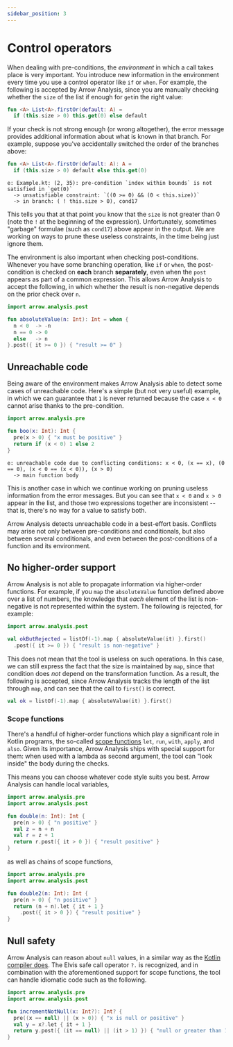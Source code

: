 ```yaml
---
sidebar_position: 3
---
```


# Control operators

When dealing with pre-conditions, the _environment_ in which a call takes place is very important. You introduce new information in the environment every time you use a control operator like `if` or `when`. For example, the following is accepted by Arrow Analysis, since you are manually checking whether the `size` of the list if enough for `get`in the right value:

```kotlin
fun <A> List<A>.firstOr(default: A) =
  if (this.size > 0) this.get(0) else default
```

If your check is not strong enough (or wrong altogether), the error message provides additional information about what is known in that branch. For example, suppose you've accidentally switched the order of the branches above:

```kotlin
fun <A> List<A>.firstOr(default: A): A =
  if (this.size > 0) default else this.get(0)
```
```plain
e: Example.kt: (2, 35): pre-condition `index within bounds` is not satisfied in `get(0)`
  -> unsatisfiable constraint: `((0 >= 0) && (0 < this.size))`
  -> in branch: ( ! this.size > 0), cond17
```

This tells you that at that point you know that the `size` is not greater than 0 (note the `!` at the beginning of the expression). Unfortunately, sometimes "garbage" formulae (such as `cond17`) above appear in the output. We are working on ways to prune these useless constraints, in the time being just ignore them.

The environment is also important when checking post-conditions. Whenever you have some branching operation, like `if` or `when`, the post-condition is checked on **each** branch **separately**, even when the `post` appears as part of a common expression. This allows Arrow Analysis to accept the following, in which whether the result is non-negative depends on the prior check over `n`.

```kotlin
import arrow.analysis.post

fun absoluteValue(n: Int): Int = when {
  n < 0  -> -n
  n == 0 -> 0
  else   -> n
}.post({ it >= 0 }) { "result >= 0" }
```

## Unreachable code

Being aware of the environment makes Arrow Analysis able to detect some cases of unreachable code. Here's a simple (but not very useful) example, in which we can guarantee that `1` is never returned because the case `x < 0` cannot arise thanks to the pre-condition.

```kotlin
import arrow.analysis.pre

fun boo(x: Int): Int {
  pre(x > 0) { "x must be positive" }
  return if (x < 0) 1 else 2
}
```
```plain
e: unreachable code due to conflicting conditions: x < 0, (x == x), (0 == 0), (x < 0 == (x < 0)), (x > 0)
  -> main function body
```

This is another case in which we continue working on pruning useless information from the error messages. But you can see that `x < 0` and `x > 0` appear in the list, and those two expressions together are inconsistent -- that is, there's no way for a value to satisfy both.

Arrow Analysis detects unreachable code in a best-effort basis. Conflicts may arise not only between pre-conditions and conditionals, but also between several conditionals, and even between the post-conditions of a function and its environment.

## No higher-order support

Arrow Analysis is not able to propagate information via higher-order functions. For example, if you `map` the `absoluteValue` function defined above over a list of numbers, the knowledge that *each* element of the list is non-negative is not represented within the system. The following is rejected, for example:

```kotlin
import arrow.analysis.post

val okButRejected = listOf(-1).map { absoluteValue(it) }.first()
  .post({ it >= 0 }) { "result is non-negative" }
```

This does not mean that the tool is useless on such operations. In this case, we can still express the fact that the size is maintained by `map`, since that condition does *not* depend on the transformation function. As a result, the following is accepted, since Arrow Analysis tracks the length of the list through `map`, and can see that the call to `first()` is correct.

```kotlin
val ok = listOf(-1).map { absoluteValue(it) }.first()
```

### Scope functions

There's a handful of higher-order functions which play a significant role in Kotlin programs, the so-called [scope functions](https://kotlinlang.org/docs/scope-functions.html) `let`, `run`, `with`, `apply`, and `also`. Given its importance, Arrow Analysis ships with special support for them: when used with a lambda as second argument, the tool can "look inside" the body during the checks.

This means you can choose whatever code style suits you best. Arrow Analysis can handle local variables,

```kotlin
import arrow.analysis.pre
import arrow.analysis.post

fun double(n: Int): Int {
  pre(n > 0) { "n positive" }
  val z = n + n
  val r = z + 1
  return r.post({ it > 0 }) { "result positive" }
}
```

as well as chains of scope functions,

```kotlin
import arrow.analysis.pre
import arrow.analysis.post

fun double2(n: Int): Int {
  pre(n > 0) { "n positive" }
  return (n + n).let { it + 1 }
    .post({ it > 0 }) { "result positive" }
}
```

## Null safety

Arrow Analysis can reason about `null` values, in a similar way as the [Kotlin compiler does](https://kotlinlang.org/docs/null-safety.html). The Elvis safe call operator `?.` is recognized, and in combination with the aforementioned support for scope functions, the tool can handle idiomatic code such as the following.

```kotlin
import arrow.analysis.pre
import arrow.analysis.post

fun incrementNotNull(x: Int?): Int? {
  pre((x == null) || (x > 0)) { "x is null or positive" }
  val y = x?.let { it + 1 }
  return y.post({ (it == null) || (it > 1) }) { "null or greater than 1" }
}
```
